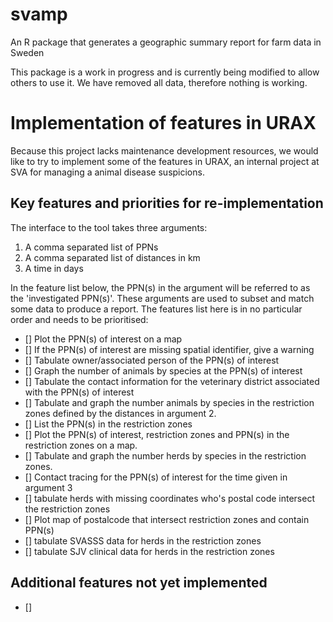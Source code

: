 # svamp
An R package that generates a geographic summary report for farm data in Sweden

This package is a work in progress and is currently being modified to allow others to use it.
We have removed all data, therefore nothing is working.

# Implementation of features in URAX

Because this project lacks maintenance development resources, we would
like to try to implement some of the features in URAX, an internal
project at SVA for managing a animal disease suspicions.

## Key features and priorities for re-implementation

The interface to the tool takes three arguments:

1. A comma separated list of PPNs
2. A comma separated list of distances in km
3. A time in days

In the feature list below, the PPN(s) in the argument will be referred
to as the 'investigated PPN(s)'. These arguments are used to subset
and match some data to produce a report. The features list here is in
no particular order and needs to be prioritised:

- [] Plot the PPN(s) of interest on a map
- [] If the PPN(s) of interest are missing spatial identifier, give a warning
- [] Tabulate owner/associated person of the PPN(s) of interest
- [] Graph the number of animals by species at the PPN(s) of interest
- [] Tabulate the contact information for the veterinary district
  associated with the PPN(s) of interest
- [] Tabulate and graph the number animals by species in
  the restriction zones defined by the distances in argument 2.
- [] List the PPN(s) in the restriction zones
- [] Plot the PPN(s) of interest, restriction zones and PPN(s) in the
  restriction zones on a map.
- [] Tabulate and graph the number herds by species in
  the restriction zones.
- [] Contact tracing for the PPN(s) of interest for the time given in
  argument 3
- [] tabulate herds with missing coordinates who's postal code intersect
  the restriction zones
- [] Plot map of postalcode that intersect restriction zones and
  contain PPN(s)
- [] tabulate SVASSS data for herds in the restriction zones
- [] tabulate SJV clinical data for herds in the restriction zones


## Additional features not yet implemented

- []
